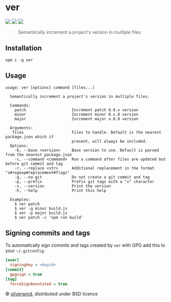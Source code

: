 # ver
[![](https://img.shields.io/npm/v/ver.svg?style=flat)](https://www.npmjs.org/package/ver) [![](https://img.shields.io/npm/dm/ver.svg)](https://www.npmjs.org/package/ver) [![](https://api.travis-ci.org/silverwind/ver.svg?style=flat)](https://travis-ci.org/silverwind/ver)

> Semantically increment a project's version in multiple files

## Installation
```
npm i -g ver
```

## Usage
```
usage: ver [options] command [files...]

  Semantically increment a project's version in multiple files.

  Commands:
    patch                    Increment patch 0.0.x version
    minor                    Increment minor 0.x.0 version
    major                    Increment major x.0.0 version

  Arguments:
   files                     Files to handle. Default is the nearest package.json which if
                             present, will always be included.
  Options:
    -b, --base <version>     Base version to use. Default is parsed from the nearest package.json
    -c, --command <command>  Run a command after files are updated but before git commit and tag
    -r, --replace <str>      Additional replacement in the format "s#regexp#replacement#flags"
    -g, --no-git             Do not create a git commit and tag
    -p, --prefix             Prefix git tags with a "v" character
    -v, --version            Print the version
    -h, --help               Print this help

  Examples:
    $ ver patch
    $ ver -g minor build.js
    $ ver -p major build.js
    $ ver patch -c 'npm run build'
```

## Signing commits and tags

To automatically sign commits and tags created by `ver` with GPG add this to your `~/.gitconfig`:

``` ini
[user]
  signingkey = <keyid>
[commit]
  gpgsign = true
[tag]
  forceSignAnnotated = true
```

© [silverwind](https://github.com/silverwind), distributed under BSD licence
